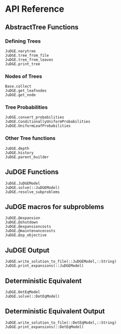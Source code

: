 # API Reference

## AbstractTree Functions

### Defining Trees
```@docs
JuDGE.narytree
JuDGE.tree_from_file
JuDGE.tree_from_leaves
JuDGE.print_tree
```

### Nodes of Trees
```@docs
Base.collect
JuDGE.get_leafnodes
JuDGE.get_node
```

### Tree Probabilities
```@docs
JuDGE.convert_probabilities
JuDGE.ConditionallyUniformProbabilities
JuDGE.UniformLeafProbabilities
```

### Other Tree functions
```@docs
JuDGE.depth
JuDGE.history
JuDGE.parent_builder
```

## JuDGE Functions
```@docs
JuDGE.JuDGEModel
JuDGE.solve(::JuDGEModel)
JuDGE.resolve_subproblems
```

## JuDGE macros for subproblems
```@docs
JuDGE.@expansion
JuDGE.@shutdown
JuDGE.@expansioncosts
JuDGE.@maintenancecosts
JuDGE.@sp_objective
```

## JuDGE Output
```@docs
JuDGE.write_solution_to_file(::JuDGEModel,::String)
JuDGE.print_expansions(::JuDGEModel)
```

## Deterministic Equivalent
```@docs
JuDGE.DetEqModel
JuDGE.solve(::DetEqModel)
```

## Deterministic Equivalent Output
```@docs
JuDGE.write_solution_to_file(::DetEqModel,::String)
JuDGE.print_expansions(::DetEqModel)
```
